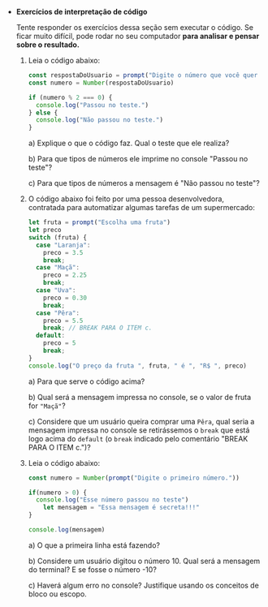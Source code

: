 - **Exercícios de interpretação de código**
    
    Tente responder os exercícios dessa seção sem executar o código. Se ficar muito difícil, pode rodar no seu computador **para analisar e pensar sobre o resultado.** 
    
    1. Leia o código abaixo:
        
        ```jsx
        const respostaDoUsuario = prompt("Digite o número que você quer testar")
        const numero = Number(respostaDoUsuario)
        
        if (numero % 2 === 0) {
          console.log("Passou no teste.")
        } else {
          console.log("Não passou no teste.")
        }
        ```
        
        a) Explique o que o código faz. Qual o teste que ele realiza? 
        
        b) Para que tipos de números ele imprime no console "Passou no teste"? 
        
        c) Para que tipos de números a mensagem é "Não passou no teste"? 
        
    2. O código abaixo foi feito por uma pessoa desenvolvedora, contratada para automatizar algumas tarefas de um supermercado:
        
        ```jsx
        let fruta = prompt("Escolha uma fruta")
        let preco
        switch (fruta) {
          case "Laranja":
            preco = 3.5
            break;
          case "Maçã":
            preco = 2.25
            break;
          case "Uva":
            preco = 0.30
            break;
          case "Pêra":
            preco = 5.5
            break; // BREAK PARA O ITEM c.
          default:
            preco = 5
            break;
        }
        console.log("O preço da fruta ", fruta, " é ", "R$ ", preco)
        ```
        
        a) Para que serve o código acima?
        
        b) Qual será a mensagem impressa no console, se o valor de fruta for `"Maçã"`?
        
        c) Considere que um usuário queira comprar uma `Pêra`, qual seria a mensagem impressa no console se retirássemos o `break` que está logo acima do `default` (o `break` indicado pelo comentário "BREAK PARA O ITEM c.")?
        
    3. Leia o código abaixo:
        
        ```jsx
        const numero = Number(prompt("Digite o primeiro número."))
        
        if(numero > 0) {
          console.log("Esse número passou no teste")
        	let mensagem = "Essa mensagem é secreta!!!"
        }
        
        console.log(mensagem)
        ```
        
        a) O que a primeira linha está fazendo?
        
        b) Considere um usuário digitou o número 10. Qual será a mensagem do terminal? E se fosse o número -10?
        
        c) Haverá algum erro no console? Justifique usando os conceitos de bloco ou escopo.
